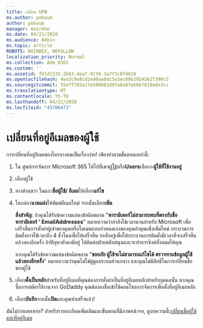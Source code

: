 ```yaml
---
title: เปลี่ยน UPN
ms.author: pebaum
author: pebaum
manager: mnirkhe
ms.date: 04/21/2020
ms.audience: Admin
ms.topic: article
ROBOTS: NOINDEX, NOFOLLOW
localization_priority: Normal
ms.collection: Adm_O365
ms.custom: ''
ms.assetid: f61d1335-2b63-4eaf-91f6-3a773c0fd610
ms.openlocfilehash: 4ea3c9e8cd2e90aa8dc5a3ec00b19245627398c3
ms.sourcegitcommit: 55eff703a17e500681d8fa6a87eb067019ade3cc
ms.translationtype: MT
ms.contentlocale: th-TH
ms.lasthandoff: 04/22/2020
ms.locfileid: "43706473"
---
```

# <a name="change-a-users-email-address"></a>เปลี่ยนที่อยู่อีเมลของผู้ใช้

การเปลี่ยนที่อยู่อีเมลของใครบางคนเป็นเรื่องง่าย! เพียงทําตามขั้นตอนเหล่านี้:
  
1. ใน ศูนย์การจัดการ Microsoft 365 ให้ไปที่เพจ[ผู้ใช้](https://go.microsoft.com/fwlink/p/?linkid=834822)หรือ**Users**เลือก\>**ผู้ใช้ที่ใช้งานอยู่**
    
2. เลือกผู้ใช้
    
3. ทางด้านขวา ในแถว**ชื่อผู้ใช้/ อีเมล**ให้เลือก**แก้ไข**
    
4. ในกล่อง**นามแฝง**ให้พิมพ์อีเมลใหม่ จากนั้นเลือก**เพิ่ม**
    
    **สิ่งสําคัญ**: ถ้าคุณได้รับข้อความแสดงข้อผิดพลาด "**พารามิเตอร์ไม่สามารถพบที่ตรงกับชื่อพารามิเตอร์ ' EmailAddresses**" หมายความว่ากําลังใช้เวลานานสําหรับ Microsoft เพื่อเสร็จสิ้นการตั้งค่าผู้เช่าของคุณหรือโดเมนแบบกําหนดเองของคุณถ้าคุณเพิ่งเพิ่มใหม่ กระบวนการติดตั้งอาจใช้เวลาถึง 4 ชั่วโมงเพื่อให้เสร็จสิ้น รอสักครู่เพื่อให้กระบวนการติดตั้งมีเวลาที่จะเสร็จสิ้น แล้วลองอีกครั้ง ถ้าปัญหายังคงมีอยู่ ให้ติดต่อฝ่ายสนับสนุนและจะทําการซิงค์ทั้งหมดให้คุณ
    
    หากคุณได้รับข้อความแสดงข้อผิดพลาด "**ขออภัย ผู้ใช้จะไม่สามารถแก้ไขได้ ตรวจทานข้อมูลผู้ใช้แล้วลองอีกครั้ง**" หมายความว่าคุณไม่ใช่ผู้ดูแลระบบส่วนกลาง และคุณไม่มีสิทธิ์ในการเปลี่ยนชื่อของผู้ใช้
    
5. เลือก**ตั้งเป็นหลัก**สําหรับที่อยู่อีเมลที่คุณต้องการตั้งค่าเป็นที่อยู่อีเมลหลักสําหรับบุคคลนั้น หากคุณซื้อการสมัครใช้งานจาก GoDaddy คุณต้องลงชื่อเข้าใช้คอนโซลการจัดการเพื่อตั้งที่อยู่อีเมลหลัก 
    
6. เลือก**บันทึก**จากนั้น**ปิด**และคุณทําเสร็จแล้ว!
    
มันไม่ง่ายเลยเหรอ? สําหรับรายละเอียดเพิ่มเติมและขั้นตอนที่มีภาพหน้าจอ, ดูบทความนี้:[เปลี่ยนชื่อผู้ใช้และที่อยู่อีเมล](https://docs.microsoft.com/office365/admin/add-users/change-a-user-name-and-email-address)
  

